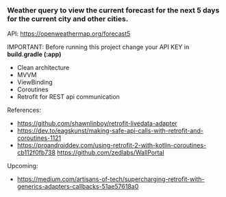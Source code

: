 ### Weather query to view the current forecast for the next 5 days for the current city and other cities.

API: https://openweathermap.org/forecast5

IMPORTANT: Before running this project change your API KEY in **build.gradle (:app)**

 - Clean architecture
 - MVVM
 - ViewBinding
 - Coroutines
 - Retrofit for REST api communication

References:
 - https://github.com/shawnlinboy/retrofit-livedata-adapter
 - https://dev.to/eagskunst/making-safe-api-calls-with-retrofit-and-coroutines-1121
 - https://proandroiddev.com/using-retrofit-2-with-kotlin-coroutines-cb112f0fb738
            https://github.com/zedlabs/WallPortal

Upcoming:
 - https://medium.com/artisans-of-tech/supercharging-retrofit-with-generics-adapters-callbacks-51ae57618a0